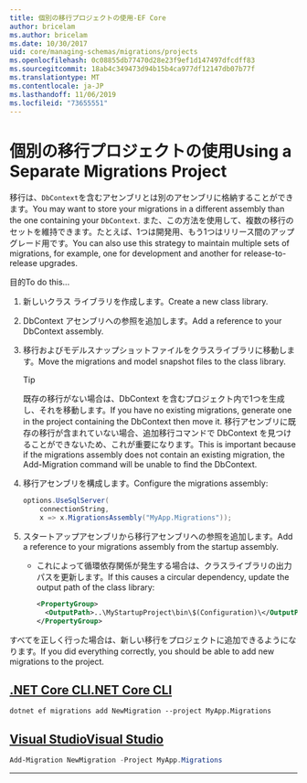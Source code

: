 ```yaml
---
title: 個別の移行プロジェクトの使用-EF Core
author: bricelam
ms.author: bricelam
ms.date: 10/30/2017
uid: core/managing-schemas/migrations/projects
ms.openlocfilehash: 0c08855db77470d28e23f9ef1d147497dfcdff83
ms.sourcegitcommit: 18ab4c349473d94b15b4ca977df12147db07b77f
ms.translationtype: MT
ms.contentlocale: ja-JP
ms.lasthandoff: 11/06/2019
ms.locfileid: "73655551"
---
```

# <a name="using-a-separate-migrations-project"></a><span data-ttu-id="d6c7f-102">個別の移行プロジェクトの使用</span><span class="sxs-lookup"><span data-stu-id="d6c7f-102">Using a Separate Migrations Project</span></span>

<span data-ttu-id="d6c7f-103">移行は、`DbContext`を含むアセンブリとは別のアセンブリに格納することができます。</span><span class="sxs-lookup"><span data-stu-id="d6c7f-103">You may want to store your migrations in a different assembly than the one containing your `DbContext`.</span></span> <span data-ttu-id="d6c7f-104">また、この方法を使用して、複数の移行のセットを維持できます。たとえば、1つは開発用、もう1つはリリース間のアップグレード用です。</span><span class="sxs-lookup"><span data-stu-id="d6c7f-104">You can also use this strategy to maintain multiple sets of migrations, for example, one for development and another for release-to-release upgrades.</span></span>

<span data-ttu-id="d6c7f-105">目的</span><span class="sxs-lookup"><span data-stu-id="d6c7f-105">To do this...</span></span>

1. <span data-ttu-id="d6c7f-106">新しいクラス ライブラリを作成します。</span><span class="sxs-lookup"><span data-stu-id="d6c7f-106">Create a new class library.</span></span>

2. <span data-ttu-id="d6c7f-107">DbContext アセンブリへの参照を追加します。</span><span class="sxs-lookup"><span data-stu-id="d6c7f-107">Add a reference to your DbContext assembly.</span></span>

3. <span data-ttu-id="d6c7f-108">移行およびモデルスナップショットファイルをクラスライブラリに移動します。</span><span class="sxs-lookup"><span data-stu-id="d6c7f-108">Move the migrations and model snapshot files to the class library.</span></span>
   > [!TIP]
   > <span data-ttu-id="d6c7f-109">既存の移行がない場合は、DbContext を含むプロジェクト内で1つを生成し、それを移動します。</span><span class="sxs-lookup"><span data-stu-id="d6c7f-109">If you have no existing migrations, generate one in the project containing the DbContext then move it.</span></span>
   > <span data-ttu-id="d6c7f-110">移行アセンブリに既存の移行が含まれていない場合、追加移行コマンドで DbContext を見つけることができないため、これが重要になります。</span><span class="sxs-lookup"><span data-stu-id="d6c7f-110">This is important because if the migrations assembly does not contain an existing migration, the Add-Migration command will be unable to find the DbContext.</span></span>

4. <span data-ttu-id="d6c7f-111">移行アセンブリを構成します。</span><span class="sxs-lookup"><span data-stu-id="d6c7f-111">Configure the migrations assembly:</span></span>

   ``` csharp
   options.UseSqlServer(
       connectionString,
       x => x.MigrationsAssembly("MyApp.Migrations"));
   ```

5. <span data-ttu-id="d6c7f-112">スタートアップアセンブリから移行アセンブリへの参照を追加します。</span><span class="sxs-lookup"><span data-stu-id="d6c7f-112">Add a reference to your migrations assembly from the startup assembly.</span></span>
   * <span data-ttu-id="d6c7f-113">これによって循環依存関係が発生する場合は、クラスライブラリの出力パスを更新します。</span><span class="sxs-lookup"><span data-stu-id="d6c7f-113">If this causes a circular dependency, update the output path of the class library:</span></span>

     ``` xml
     <PropertyGroup>
       <OutputPath>..\MyStartupProject\bin\$(Configuration)\</OutputPath>
     </PropertyGroup>
     ```

<span data-ttu-id="d6c7f-114">すべてを正しく行った場合は、新しい移行をプロジェクトに追加できるようになります。</span><span class="sxs-lookup"><span data-stu-id="d6c7f-114">If you did everything correctly, you should be able to add new migrations to the project.</span></span>

## <a name="net-core-clitabdotnet-core-cli"></a>[<span data-ttu-id="d6c7f-115">.NET Core CLI</span><span class="sxs-lookup"><span data-stu-id="d6c7f-115">.NET Core CLI</span></span>](#tab/dotnet-core-cli)

``` Console
dotnet ef migrations add NewMigration --project MyApp.Migrations
```

## <a name="visual-studiotabvs"></a>[<span data-ttu-id="d6c7f-116">Visual Studio</span><span class="sxs-lookup"><span data-stu-id="d6c7f-116">Visual Studio</span></span>](#tab/vs)

``` powershell
Add-Migration NewMigration -Project MyApp.Migrations
```

***
